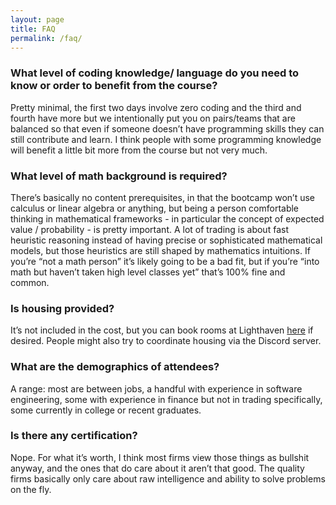 ```yaml
---
layout: page
title: FAQ
permalink: /faq/
---
```


### What level of coding knowledge/ language do you need to know or order to benefit from the course?
Pretty minimal, the first two days involve zero coding and the third and fourth have more but we intentionally put you on pairs/teams that are balanced so that even if someone doesn’t have programming skills they can still contribute and learn. I think people with some programming knowledge will benefit a little bit more from the course but not very much.

### What level of math background is required?
There’s basically no content prerequisites, in that the bootcamp won’t use calculus or linear algebra or anything, but being a person comfortable thinking in mathematical frameworks - in particular the concept of expected value / probability - is pretty important. A lot of trading is about fast heuristic reasoning instead of having precise or sophisticated mathematical models, but those heuristics are still shaped by mathematics intuitions. If you’re “not a math person” it’s likely going to be a bad fit, but if you’re “into math but haven’t taken high level classes yet” that’s 100% fine and common.

### Is housing provided?
It’s not included in the cost, but you can book rooms at Lighthaven [here](https://www.havenbookings.space/events/eternal-september) if desired. People might also try to coordinate housing via the Discord server.

### What are the demographics of attendees?
A range: most are between jobs, a handful with experience in software engineering, some with experience in finance but not in trading specifically, some currently in college or recent graduates.

### Is there any certification?
Nope. For what it’s worth, I think most firms view those things as bullshit anyway, and the ones that do care about it aren’t that good. The quality firms basically only care about raw intelligence and ability to solve problems on the fly.